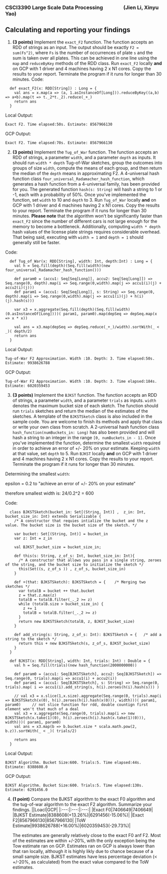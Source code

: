 ### CSCI3390 Large Scale Data Processing  &nbsp; &nbsp; &nbsp; &nbsp; &nbsp; &nbsp; &nbsp; &nbsp; (Jien Li, Xinyu Yao)

## Calculating and reporting your findings
1. **(3 points)** Implement the `exact_F2` function. The function accepts an RDD of strings as an input. The output should be exactly `F2 = sum(Fs^2)`, where `Fs` is the number of occurrences of plate `s` and the sum is taken over all plates. This can be achieved in one line using the `map` and `reduceByKey` methods of the RDD class. Run `exact_F2` locally **and** on GCP with 1 driver and 4 machines having 2 x N1 cores. Copy the results to your report. Terminate the program if it runs for longer than 30 minutes.
  Code:
  ```
    def exact_F2(x: RDD[String]) : Long = {
      val ans = x.map(a => (a, 1.asInstanceOf[Long])).reduceByKey((a,b) => a+b).map(t => t._2*t._2).reduce(_+_)
      return ans
    }
  ```
  Local Output:
  ```
  Exact F2. Time elapsed:50s. Estimate: 8567966130
  ```
  GCP Output:
  ```
  Exact F2. Time elapsed:70s. Estimate: 8567966130
  ```


2. **(3 points)** Implement the `Tug_of_War` function. The function accepts an RDD of strings, a parameter `width`, and a parameter `depth` as inputs. It should run `width * depth` Tug-of-War sketches, group the outcomes into groups of size `width`, compute the means of each group, and then return the median of the `depth` means in approximating F2. A 4-universal hash function class `four_universal_Radamacher_hash_function`, which generates a hash function from a 4-universal family, has been provided for you. The generated function `hash(s: String)` will hash a string to 1 or -1, each with a probability of 50%. Once you've implemented the function, set `width` to 10 and `depth` to 3. Run `Tug_of_War` locally **and** on GCP with 1 driver and 4 machines having 2 x N1 cores. Copy the results to your report. Terminate the program if it runs for longer than 30 minutes. **Please note** that the algorithm won't be significantly faster than `exact_F2` since the number of different cars is not large enough for the memory to become a bottleneck. Additionally, computing `width * depth` hash values of the license plate strings requires considerable overhead. That being said, executing with `width = 1` and `depth = 1` should generally still be faster.

  Code:
  ```
    def Tug_of_War(x: RDD[String], width: Int, depth:Int) : Long = {
      val h = Seq.fill(depth)(Seq.fill(width)(new four_universal_Radamacher_hash_function()))

      def param0 = (accu1: Seq[Seq[Long]], accu2: Seq[Seq[Long]]) => Seq.range(0, depth).map(i => Seq.range(0,width).map(j => accu1(i)(j) + accu2(i)(j)))
      def param1 = (accu1: Seq[Seq[Long]], s: String) => Seq.range(0, depth).map(i => Seq.range(0,width).map(j => accu1(i)(j) + h(i)(j).hash(s)))

      var x3 = x.aggregate(Seq.fill(depth)(Seq.fill(width)(0.asInstanceOf[Long])))( param1, param0).map(depSeq => depSeq.map(x => x * x))

      val ans = x3.map(depSeq => depSeq.reduce(_+_)/width).sortWith(_ < _)( depth/2)
      return ans
    }
  ```
  
  Local Output:
  ```
  Tug-of-War F2 Approximation. Width :10. Depth: 3. Time elapsed:50s. Estimate: 9938626788
  ```
  
  GCP Output:
  ```
  Tug-of-War F2 Approximation. Width :10. Depth: 3. Time elapsed:184s. Estimate: 6020359453
  ```


3. **(3 points)** Implement the `BJKST` function. The function accepts an RDD of strings, a parameter `width`, and a parameter `trials` as inputs. `width` denotes the maximum bucket size of each sketch. The function should run `trials` sketches and return the median of the estimates of the sketches. A template of the `BJKSTSketch` class is also included in the sample code. You are welcome to finish its methods and apply that class or write your own class from scratch. A 2-universal hash function class `hash_function(numBuckets_in: Long)` has also been provided and will hash a string to an integer in the range `[0, numBuckets_in - 1]`. Once you've implemented the function, determine the smallest `width` required in order to achieve an error of +/- 20% on your estimate. Keeping `width` at that value, set `depth` to 5. Run `BJKST` locally **and** on GCP with 1 driver and 4 machines having 2 x N1 cores. Copy the results to your report. Terminate the program if it runs for longer than 30 minutes.
  
  Determining the smallest `width`:
  
  epsilon = 0.2 to "achieve an error of +/- 20% on your estimate"
  
  therefore smallest width is: 24/0.2^2 = 600
  
  Code:
  ```
    class BJKSTSketch(bucket_in: Set[(String, Int)] ,  z_in: Int, bucket_size_in: Int) extends Serializable {
      /* A constructor that requies intialize the bucket and the z value. The bucket size is the bucket size of the sketch. */

      var bucket: Set[(String, Int)] = bucket_in
      var z: Int = z_in

      val BJKST_bucket_size = bucket_size_in;

      def this(s: String, z_of_s: Int, bucket_size_in: Int){
        /* A constructor that allows you pass in a single string, zeroes of the string, and the bucket size to initialize the sketch */
        this(Set((s, z_of_s )) , z_of_s, bucket_size_in)
      }

      def +(that: BJKSTSketch): BJKSTSketch = {    /* Merging two sketches */
        var totalB = bucket ++ that.bucket
        z = that.z.max(z)
        totalB = totalB.filter(_._2 >= z)
        while (totalB.size > bucket_size_in) {
          z += 1
          totalB = totalB.filter(_._2 >= z)
        }
        return new BJKSTSketch(totalB, z, BJKST_bucket_size)
      }

      def add_string(s: String, z_of_s: Int): BJKSTSketch = {   /* add a string to the sketch */
        return this + new BJKSTSketch(s, z_of_s, BJKST_bucket_size)
      }
    }

    def BJKST(x: RDD[String], width: Int, trials: Int) : Double = {
      val h = Seq.fill(trials)(new hash_function(2000000000))

      def param0 = (accu1: Seq[BJKSTSketch], accu2: Seq[BJKSTSketch]) => Seq.range(0, trials).map(i => accu1(i) + accu2(i))
      def param1 = (accu1: Seq[BJKSTSketch], s: String) => Seq.range(0, trials).map( i => accu1(i).add_string(s, h(i).zeroes(h(i).hash(s))) )

      // val x3 = x.slice(1,x.size).aggregate(Seq.range(0, trials).map(i => BJKSTSketch(x(0), h(i).zeroes(h(i).hash(x(0))), width)))( param1, param0)     // not slice function for rdd, double countign first element won't that much of a deal
      val x3 = x.aggregate(Seq.range(0, trials).map(i => new BJKSTSketch(x.take(1)(0), h(i).zeroes(h(i).hash(x.take(1)(0))), width)))( param1, param0)
      val ans = x3.map(b => b.bucket.size * scala.math.pow(2, b.z)).sortWith(_ < _)( trials/2)

      return ans
    }
  ```
  
  Local Output:
  ```
  BJKST Algorithm. Bucket Size:600. Trials:5. Time elapsed:44s. Estimate: 8388608.0
  ```
  
  GCP Output:
  ```
  BJKST Algorithm. Bucket Size:600. Trials:5. Time elapsed:130s. Estimate: 6291456.0
  ```


4. **(1 point)** Compare the BJKST algorithm to the exact F0 algorithm and the tug-of-war algorithm to the exact F2 algorithm. Summarize your findings.
    ||Loacl|GCP|
    |:---:|:---:|:---:|
    |Exact F0|7406649|7406649|
    |BJKST Estimate|8388608(+13.26%)|6291456(-15.06%)|
    |Exact F2|8567966130|8567966130|
    |ToW Estimate|9938626788(+16.00%)|6020359453(-29.73%)|
    
    The estimates are generally relatively close to the exact F0 anf F2. Most of the estimates are within +/-20%, with the only exception being the Tow estimate ran on GCP. Estimates ran on GCP is always lower than that ran locally, although it is highly likly due to chance because of a small sample size. BJKST estimates have less percentage deviation (< +/-20%, as calculated) from the exact value compared to the ToW estimates.
   
